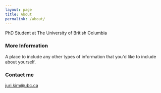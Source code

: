 ```yaml
---
layout: page
title: About
permalink: /about/
---
```


PhD Student at The University of British Columbia

### More Information

A place to include any other types of information that you'd like to include about yourself.

### Contact me

[juri.kim@ubc.ca](mailto:juri.kim@ubc.ca)
